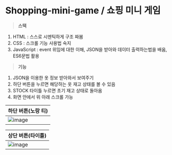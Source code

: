 # Shopping-mini-game / 쇼핑 미니 게임
> **스택**

1. HTML : 스스로 시멘틱하게 구조 짜봄
2. CSS : 스크롤 기능 사용법 숙지
3. JavaScript : event 위임에 대한 이해, JSON을 받아와 데이터 출력하는법을 배움, ES6문법 활용

> **기능**
1. JSON을 이용한 옷 정보 받아와서 보여주기
2. 하단 버튼을 누르면 해당하는 옷 재고 상태를 볼 수 있음
3. STOCK 타이틀 누르면 초기 재고 상태로 돌아옴
4. 화면 안에서 위 아래 스크롤 가능

|하단 버튼(노랑 티)|
|--|
|![image](https://user-images.githubusercontent.com/68316994/173478734-88410e1f-01ef-47de-b893-b1e264bcb603.png)|

|상단 버튼(타이틀)|
|--|
|![image](https://user-images.githubusercontent.com/68316994/173478956-fb10032b-5309-4ae7-a1e1-9ae9c24a7674.png)|
